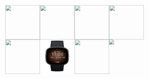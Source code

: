 <div>
<img src="https://images.credly.com/size/340x340/images/e3c9ad3c-b142-45ae-bb2b-2f19ff2b742a/PWK-OSCP-badge.png" align="left" height="110px" width="110px"/>
<img src="https://images.youracclaim.com/images/6a254dad-77e5-4e71-8049-94e5c7a15981/azure-fundamentals-600x600.png" align="left" height="110px" width="110px"/>
<img src="https://images.youracclaim.com/images/1ad16b6f-2c71-4a2e-ae74-ec69c4766039/azure-security-engineer-associate600x600.png" align="left" height="110px" width="110px"/>
<img src="https://images.credly.com/size/680x680/images/5b075140-d286-4c8a-9be9-2b87f9e10839/Terraform-Associate-Badge.png" align="left" height="110px" width="110px"/>
<img src="https://images.credly.com/size/680x680/images/9945dfcb-1cca-4529-85e6-db1be3782210/kubernetes-security-specialist-logo2.png" align="left" height="110px" width="110px"/>
<img src="https://raw.githubusercontent.com/avicoder/Dual-TZ/master/Dual-TZ.png" align="left" height="110px" width="110px"/>
<img src="https://mk0mitreengenuiwvkqe.kinstacdn.com/wp-content/uploads/sites/2/2021/06/Cert_-_CTI_v3.7.svg" align="left" height="110px" width="110px"/>
<img src="https://d3j0t7vrtr92dk.cloudfront.net/cpanel/1524345453_badge_cppro.png?" align="left" height="130px" width=""/>
</div>
